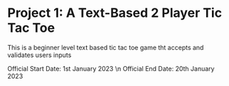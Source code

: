 # Project 1: A Text-Based 2 Player Tic Tac Toe 

This is a beginner level text based tic tac toe game tht accepts and validates users inputs

Official Start Date: 1st January 2023 \n
Official End Date: 20th January 2023
